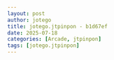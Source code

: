 ```yaml
---
layout: post
author: jotego
title: jotego.jtpinpon - b1d67ef
date: 2025-07-18
categories: [Arcade, jtpinpon]
tags: [jotego.jtpinpon]
---
```


